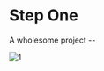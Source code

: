 # Step One
A wholesome project --

![1](https://user-images.githubusercontent.com/64202952/170763112-0a4e6c12-72c0-47de-8eaf-cc37bfc69f63.png)

